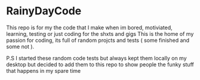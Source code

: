 # RainyDayCode

This repo is for my the code that I make when im bored, motiviated, learning, testing or just coding for the shxts and gigs
This is the home of my passion for coding, its full of random projcts and tests ( some finished and some not ).

P.S I started these random code tests but always kept them locally on my desktop but decided to add them to this repo 
    to show people the funky stuff that happens in my spare time
